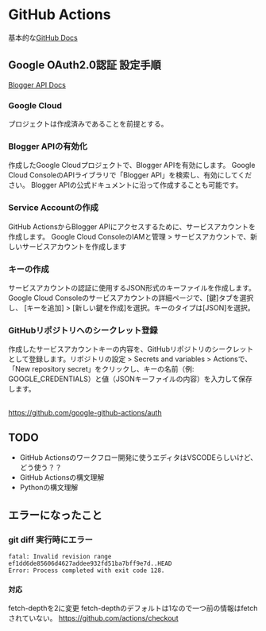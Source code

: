 # GitHub Actions
基本的な[GitHub Docs](https://docs.github.com/ja/actions/about-github-actions)

## Google OAuth2.0認証 設定手順
[Blogger API Docs](https://developers.google.com/blogger?hl=ja)

### Google Cloud
プロジェクトは作成済みであることを前提とする。

### Blogger APIの有効化
作成したGoogle Cloudプロジェクトで、Blogger APIを有効にします。
Google Cloud ConsoleのAPIライブラリで「Blogger API」を検索し、有効にしてください。
Blogger APIの公式ドキュメントに沿って作成することも可能です。

### Service Accountの作成
GitHub ActionsからBlogger APIにアクセスするために、サービスアカウントを作成します。
Google Cloud ConsoleのIAMと管理 > サービスアカウントで、新しいサービスアカウントを作成します

### キーの作成

サービスアカウントの認証に使用するJSON形式のキーファイルを作成します。
Google Cloud Consoleのサービスアカウントの詳細ページで、[鍵]タブを選択し、
[キーを追加] > [新しい鍵を作成]を選択。キーのタイプは[JSON]を選択。

### GitHubリポジトリへのシークレット登録
作成したサービスアカウントキーの内容を、GitHubリポジトリのシークレットとして登録します。リポジトリの設定 > Secrets and variables > Actionsで、「New repository secret」をクリックし、キーの名前（例: GOOGLE_CREDENTIALS）と値（JSONキーファイルの内容）を入力して保存します。

## 

https://github.com/google-github-actions/auth

## TODO
- GitHub Actionsのワークフロー開発に使うエディタはVSCODEらしいけど、どう使う？？
- GitHub Actionsの構文理解
- Pythonの構文理解


## エラーになったこと
### git diff 実行時にエラー
```log
fatal: Invalid revision range ef1dd6de85606d4627addee932fd51ba7bff9e7d..HEAD
Error: Process completed with exit code 128.
```
#### 対応
fetch-depthを2に変更
fetch-depthのデフォルトは1なので一つ前の情報はfetchされていない。
https://github.com/actions/checkout
